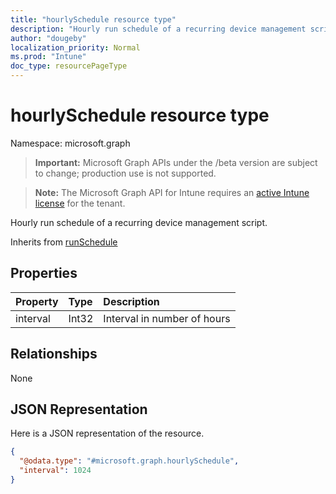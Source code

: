 ```yaml
---
title: "hourlySchedule resource type"
description: "Hourly run schedule of a recurring device management script."
author: "dougeby"
localization_priority: Normal
ms.prod: "Intune"
doc_type: resourcePageType
---
```


# hourlySchedule resource type

Namespace: microsoft.graph

> **Important:** Microsoft Graph APIs under the /beta version are subject to change; production use is not supported.

> **Note:** The Microsoft Graph API for Intune requires an [active Intune license](https://go.microsoft.com/fwlink/?linkid=839381) for the tenant.

Hourly run schedule of a recurring device management script.


Inherits from [runSchedule](../resources/intune-devices-runschedule.md)

## Properties
|Property|Type|Description|
|:---|:---|:---|
|interval|Int32|Interval in number of hours|

## Relationships
None

## JSON Representation
Here is a JSON representation of the resource.
<!-- {
  "blockType": "resource",
  "@odata.type": "microsoft.graph.hourlySchedule"
}
-->
``` json
{
  "@odata.type": "#microsoft.graph.hourlySchedule",
  "interval": 1024
}
```



